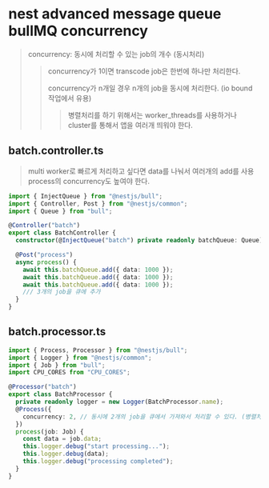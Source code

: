 # nest advanced message queue bullMQ concurrency

> concurrency: 동시에 처리할 수 있는 job의 개수 (동시처리)
>
> > concurrency가 1이면 transcode job은 한번에 하나만 처리한다.
> >
> > concurrency가 n개일 경우 n개의 job을 동시에 처리한다. (io bound 작업에서 유용)
> >
> > > 병렬처리를 하기 위해서는 worker_threads를 사용하거나 cluster를 통해서 앱을 여러개 띄워야 한다.

## batch.controller.ts

> multi worker로 빠르게 처리하고 싶다면 data를 나눠서 여러개의 add를 사용 process의 concurrency도 높여야 한다.

```ts
import { InjectQueue } from "@nestjs/bull";
import { Controller, Post } from "@nestjs/common";
import { Queue } from "bull";

@Controller("batch")
export class BatchController {
  constructor(@InjectQueue("batch") private readonly batchQueue: Queue) {}

  @Post("process")
  async process() {
    await this.batchQueue.add({ data: 1000 });
    await this.batchQueue.add({ data: 1000 });
    await this.batchQueue.add({ data: 1000 });
    /// 3개의 job을 큐에 추가
  }
}
```

## batch.processor.ts

```ts
import { Process, Processor } from "@nestjs/bull";
import { Logger } from "@nestjs/common";
import { Job } from "bull";
import CPU_CORES from "CPU_CORES";

@Processor("batch")
export class BatchProcessor {
  private readonly logger = new Logger(BatchProcessor.name);
  @Process({
    concurrency: 2, // 동시에 2개의 job을 큐에서 가져와서 처리할 수 있다. (병렬처리가 아니다!)
  })
  process(job: Job) {
    const data = job.data;
    this.logger.debug("start processing...");
    this.logger.debug(data);
    this.logger.debug("processing completed");
  }
}
```
